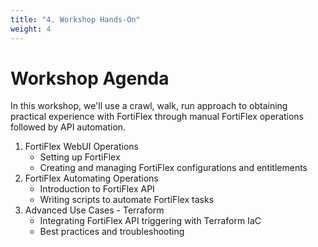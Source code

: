 ```yaml
---
title: "4. Workshop Hands-On"
weight: 4
---
```


# Workshop Agenda

In this workshop, we'll use a crawl, walk, run approach to obtaining practical experience with FortiFlex through manual FortiFlex operations followed by API automation.

1. FortiFlex WebUI Operations
   - Setting up FortiFlex
   - Creating and managing FortiFlex configurations and entitlements
2. FortiFlex Automating Operations
   - Introduction to FortiFlex API
   - Writing scripts to automate FortiFlex tasks
3. Advanced Use Cases - Terraform
   - Integrating FortiFlex API triggering with Terraform IaC
   - Best practices and troubleshooting